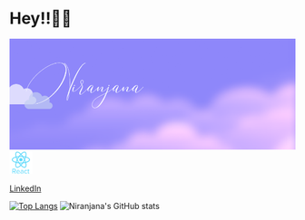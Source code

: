 # Hey!!👋🏾
![image](https://github.com/Niranjana123-art/Niranjana/blob/main/Niranjana.png)
<a href="https://reactjs.org/" target="_blank"> <img src="https://raw.githubusercontent.com/devicons/devicon/master/icons/react/react-original-wordmark.svg" alt="react" width="40" height="40"/> </a> 


<a href="https://www.linkedin.com/in/monicampowell/">LinkedIn</a> 

[![Top Langs](https://github-readme-stats.vercel.app/api/top-langs/?username=Niranjana123-art&layout=compact)](https://github.com/Niranjana123-art/github-readme-stats)       ![Niranjana's GitHub stats](https://github-readme-stats.vercel.app/api?username=Niranjana123-art&theme=transparent)


